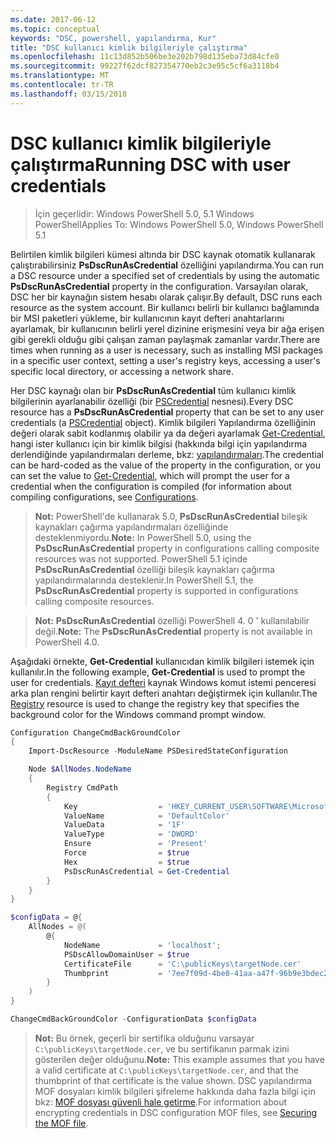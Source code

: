 ```yaml
---
ms.date: 2017-06-12
ms.topic: conceptual
keywords: "DSC, powershell, yapılandırma, Kur"
title: "DSC kullanıcı kimlik bilgileriyle çalıştırma"
ms.openlocfilehash: 11c13d852b506be3e202b798d135eba73d84cfe0
ms.sourcegitcommit: 99227f62dcf827354770eb2c3e95c5cf6a3118b4
ms.translationtype: MT
ms.contentlocale: tr-TR
ms.lasthandoff: 03/15/2018
---
```

# <a name="running-dsc-with-user-credentials"></a><span data-ttu-id="406e9-103">DSC kullanıcı kimlik bilgileriyle çalıştırma</span><span class="sxs-lookup"><span data-stu-id="406e9-103">Running DSC with user credentials</span></span> 

> <span data-ttu-id="406e9-104">İçin geçerlidir: Windows PowerShell 5.0, 5.1 Windows PowerShell</span><span class="sxs-lookup"><span data-stu-id="406e9-104">Applies To: Windows PowerShell 5.0, Windows PowerShell 5.1</span></span>

<span data-ttu-id="406e9-105">Belirtilen kimlik bilgileri kümesi altında bir DSC kaynak otomatik kullanarak çalıştırabilirsiniz **PsDscRunAsCredential** özelliğini yapılandırma.</span><span class="sxs-lookup"><span data-stu-id="406e9-105">You can run a DSC resource under a specified set of credentials by using the automatic **PsDscRunAsCredential** property in the configuration.</span></span> <span data-ttu-id="406e9-106">Varsayılan olarak, DSC her bir kaynağın sistem hesabı olarak çalışır.</span><span class="sxs-lookup"><span data-stu-id="406e9-106">By default, DSC runs each resource as the system account.</span></span>
<span data-ttu-id="406e9-107">Bir kullanıcı belirli bir kullanıcı bağlamında bir MSI paketleri yükleme, bir kullanıcının kayıt defteri anahtarlarını ayarlamak, bir kullanıcının belirli yerel dizinine erişmesini veya bir ağa erişen gibi gerekli olduğu gibi çalışan zaman paylaşmak zamanlar vardır.</span><span class="sxs-lookup"><span data-stu-id="406e9-107">There are times when running as a user is necessary, such as installing MSI packages in a specific user context, setting a user's registry keys, accessing a user's specific local directory, or accessing a network share.</span></span>

<span data-ttu-id="406e9-108">Her DSC kaynağı olan bir **PsDscRunAsCredential** tüm kullanıcı kimlik bilgilerinin ayarlanabilir özelliği (bir [PSCredential](https://msdn.microsoft.com/library/ms572524(v=VS.85).aspx) nesnesi).</span><span class="sxs-lookup"><span data-stu-id="406e9-108">Every DSC resource has a **PsDscRunAsCredential** property that can be set to any user credentials (a [PSCredential](https://msdn.microsoft.com/library/ms572524(v=VS.85).aspx) object).</span></span>
<span data-ttu-id="406e9-109">Kimlik bilgileri Yapılandırma özelliğinin değeri olarak sabit kodlanmış olabilir ya da değeri ayarlamak [Get-Credential](https://technet.microsoft.com/library/hh849815.aspx), hangi ister kullanıcı için bir kimlik bilgisi (hakkında bilgi için yapılandırma derlendiğinde yapılandırmaları derleme, bkz: [yapılandırmaları](configurations.md).</span><span class="sxs-lookup"><span data-stu-id="406e9-109">The credential can be hard-coded as the value of the property in the configuration, or you can set the value to [Get-Credential](https://technet.microsoft.com/library/hh849815.aspx), which will prompt the user for a credential when the configuration is compiled (for information about compiling configurations, see [Configurations](configurations.md).</span></span>

><span data-ttu-id="406e9-110">**Not:** PowerShell'de kullanarak 5.0, **PsDscRunAsCredential** bileşik kaynakları çağırma yapılandırmaları özelliğinde desteklenmiyordu.</span><span class="sxs-lookup"><span data-stu-id="406e9-110">**Note:** In PowerShell 5.0, using the **PsDscRunAsCredential** property in configurations calling composite resources was not supported.</span></span> 
><span data-ttu-id="406e9-111">PowerShell 5.1 içinde **PsDscRunAsCredential** özelliği bileşik kaynakları çağırma yapılandırmalarında desteklenir.</span><span class="sxs-lookup"><span data-stu-id="406e9-111">In PowerShell 5.1, the **PsDscRunAsCredential** property is supported in configurations calling composite resources.</span></span>

><span data-ttu-id="406e9-112">**Not:** **PsDscRunAsCredential** özelliği PowerShell 4. 0 ' kullanılabilir değil.</span><span class="sxs-lookup"><span data-stu-id="406e9-112">**Note:** The **PsDscRunAsCredential** property is not available in PowerShell 4.0.</span></span>

<span data-ttu-id="406e9-113">Aşağıdaki örnekte, **Get-Credential** kullanıcıdan kimlik bilgileri istemek için kullanılır.</span><span class="sxs-lookup"><span data-stu-id="406e9-113">In the following example, **Get-Credential** is used to prompt the user for credentials.</span></span> <span data-ttu-id="406e9-114">[Kayıt defteri](registryResource.md) kaynak Windows komut istemi penceresi arka plan rengini belirtir kayıt defteri anahtarı değiştirmek için kullanılır.</span><span class="sxs-lookup"><span data-stu-id="406e9-114">The [Registry](registryResource.md) resource is used to change the registry key that specifies the background color for the Windows command prompt window.</span></span>

```powershell
Configuration ChangeCmdBackGroundColor
{
    Import-DscResource -ModuleName PSDesiredStateConfiguration

    Node $AllNodes.NodeName
    {
        Registry CmdPath
        {
            Key                  = 'HKEY_CURRENT_USER\SOFTWARE\Microsoft\Command Processor'
            ValueName            = 'DefaultColor'
            ValueData            = '1F'
            ValueType            = 'DWORD'
            Ensure               = 'Present'
            Force                = $true
            Hex                  = $true
            PsDscRunAsCredential = Get-Credential
        }
    }
}

$configData = @{
    AllNodes = @(
        @{
            NodeName             = 'localhost';
            PSDscAllowDomainUser = $true
            CertificateFile      = 'C:\publicKeys\targetNode.cer'
            Thumbprint           = '7ee7f09d-4be0-41aa-a47f-96b9e3bdec25'
        }
    )
}

ChangeCmdBackGroundColor -ConfigurationData $configData
```
><span data-ttu-id="406e9-115">**Not:** Bu örnek, geçerli bir sertifika olduğunu varsayar `C:\publicKeys\targetNode.cer`, ve bu sertifikanın parmak izini gösterilen değer olduğunu.</span><span class="sxs-lookup"><span data-stu-id="406e9-115">**Note:** This example assumes that you have a valid certificate at `C:\publicKeys\targetNode.cer`, and that the thumbprint of that certificate is the value shown.</span></span>
><span data-ttu-id="406e9-116">DSC yapılandırma MOF dosyaları kimlik bilgileri şifreleme hakkında daha fazla bilgi için bkz: [MOF dosyası güvenli hale getirme](secureMOF.md).</span><span class="sxs-lookup"><span data-stu-id="406e9-116">For information about encrypting credentials in DSC configuration MOF files, see [Securing the MOF file](secureMOF.md).</span></span>

